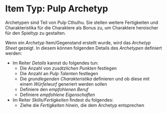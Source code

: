 <!--- This file is auto generated from module/manual/de/item_archetype.md -->
# Item Typ: Pulp Archetyp

Archetypen sind Teil von Pulp Cthulhu. Sie stellen weitere Fertigkeiten und Charakteristika für die Charaktere als Bonus zu, um Charaktere heroischer für den Spieltyp zu gestalten.

Wenn ein _Archetyp_ Item/Gegenstand erstellt wurde, wird das _Archetyp Sheet_ gezeigt.
In diesem können folgenden Details des _Archetypen_ definiert werden:

- Im Reiter _Details_ kannst du folgendes tun:
  - Die Anzahl von _zusätzlichen Punkten_ festlegen
  - Die Anzahl an _Pulp Talenten_ festlegen
  - Die _grundlegenden Charakteristika_ definieren und ob diese mit einem _Würfelwurf_ generiert werden sollen
  - Definiere den _empfohlenen Beruf_
  - Definiere _empfohlene Eigenschaften_
- Im Reiter _Skills/Fertigkeiten_ findest du folgendes:
  - Ziehe die _Fertigkeiten_ hinein, die dem Archetyp entsprechen
